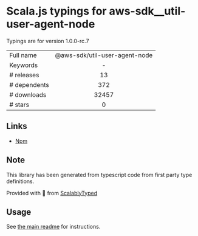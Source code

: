 
# Scala.js typings for aws-sdk__util-user-agent-node

Typings are for version 1.0.0-rc.7



|                    |                 |
| ------------------ | :-------------: |
| Full name          | @aws-sdk/util-user-agent-node |
| Keywords           | - |
| # releases         | 13 |
| # dependents       | 372 |
| # downloads        | 32457 |
| # stars            | 0 |

## Links
- [Npm](https://www.npmjs.com/package/%40aws-sdk%2Futil-user-agent-node)
    


## Note
This library has been generated from typescript code from first party type definitions.

Provided with :purple_heart: from [ScalablyTyped](https://github.com/oyvindberg/ScalablyTyped)

## Usage
See [the main readme](../../readme.md) for instructions.


